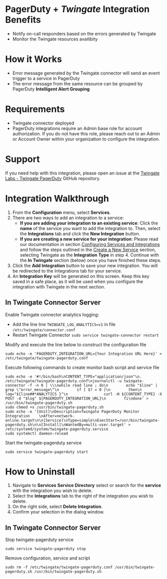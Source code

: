 # PagerDuty + ***Twingate*** Integration Benefits

* Notify on-call responders based on the errors generated by Twingate
* Monitor the Twingate resources availibity

# How it Works

* Error message generated by the Twingate connector will send an event trigger to a service in PagerDuty
* The error message from the same resource can be grouped by PagerDuty **Intelligent Alert Grouping**


# Requirements

* Twingate connector deployed
* PagerDuty integrations require an Admin base role for account authorization. If you do not have this role, please reach out to an Admin or Account Owner within your organization to configure the integration.

# Support

If you need help with this integration, please open an issue at the [Twingate Labs - Twingate PagerDuty](https://github.com/Twingate-Labs/twingate-pagerduty) GitHub repository.

# Integration Walkthrough

1. From the **Configuration** menu, select **Services**.
2. There are two ways to add an integration to a service:
    * **If you are adding your integration to an existing service**: Click the **name** of the service you want to add the integration to. Then, select the **Integrations** tab and click the **New Integration** button.
    * **If you are creating a new service for your integration**: Please read our documentation in section [Configuring Services and Integrations](https://support.pagerduty.com/docs/services-and-integrations#section-configuring-services-and-integrations) and follow the steps outlined in the [Create a New Service](https://support.pagerduty.com/docs/services-and-integrations#section-create-a-new-service) section, selecting Twingate as the **Integration Type** in step 4. Continue with the **In Twingate** section (below) once you have finished these steps.
4. Click the **Add Integration** button to save your new integration. You will be redirected to the Integrations tab for your service.
5. An **Integration Key** will be generated on this screen. Keep this key saved in a safe place, as it will be used when you configure the integration with Twingate in the next section.

## In Twingate Connector Server
Enable Twingate connector analytics logging:
-   Add the line line `TWINGATE_LOG_ANALYTICS=v1` in file `/etc/twingate/connector.conf`
-   Restart Twingate Connector `sudo service twingate-connector restart`

Modify and execute the line below to construct the configuration file
```
sudo echo -e 'PAGERDUTY_INTEGRATION_URL={Your Integration URL Here}' > /etc/twingate/twingate-pagerduty.conf
```

Execute following commands to create monitor bash script and service file
```
sudo echo -e '#!/bin/bash\nCONTENT_TYPE="application/json"\n. /etc/twingate/twingate-pagerduty.conf\njournalctl -u twingate-connector -f -n 0 | \\\nwhile read line ; do\n        echo "$line" | grep \"error_message\"\n        if [ $? = 0 ]\n        then\n                log="${line##*ANALYTICS }"\n                curl -H ${CONTENT_TYPE} -X POST -d "$log" ${PAGERDUTY_INTEGRATION_URL}\n        fi\ndone' > /usr/bin/twingate-pagerduty.sh
sudo chmod +x /usr/bin/twingate-pagerduty.sh
sudo echo -e '[Unit]\nDescription=Twingate PagerDuty Monitor Integration	\nAfter=network-online.target\n\n[Service]\nType=simple\nExecStart=/usr/bin/twingate-pagerduty.sh\n\n[Install]\nWantedBy=multi-user.target' > /etc/systemd/system/twingate-pagerduty.service
sudo systemctl daemon-reload 
```


Start the twingate-pagerduty service
```
sudo service twingate-pagerduty start
```

# How to Uninstall

1. Navigate to **Services** **Service Directory** select or search for the **service** with the integration you wish to delete.
2. Select the **Integrations** tab to the right of the integration you wish to delete.
3. On the right side, select **Delete Integration**.
4. Confirm your selection in the dialog window.

## In Twingate Connector Server
Stop twingate-pagerduty service
```
sudo service twingate-pagerduty stop
```

Remove configuration, service and script
```
sudo rm -f /etc/twingate/twingate-pagerduty.conf /usr/bin/twingate-pagerduty.sh /usr/bin/twingate-pagerduty.sh 
```
